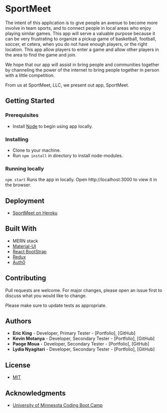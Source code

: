 # SportMeet
The intent of this application is to give people an avenue to become more involve in team sports, and to connect people in local areas who enjoy playing similar games.  This app will serve a valuable purpose because it can be very frustrating to organize a pickup game of basketball, football, soccer, et cetera, when you do not have enough players, or the right location.  This app allow players to enter a game and allow other players in the area to find the game and join.

We hope that our app will assist in bring people and communities together by channeling the power of the internet to bring people together in person with a little competition. 

From us at SportMeet, LLC, we present out app, SportMeet.

## Getting Started

### Prerequisites
* Install [Node](https://nodejs.org/en/) to begin using app locally.

### Installing
* Clone to your machine.
* Run ``` npm install ``` in directory to install node-modules.

### Running locally
``` npm start ```
Runs the app in locally.
Open http://localhost:3000 to view it in the browser.

## Deployment
* [SportMeet on Heroku](https://sheltered-beyond-48534.herokuapp.com/)

## Built With
* MERN stack
* [Material-UI](https://material-ui.com/)
* [React BootStrap](https://react-bootstrap.github.io/)
* [Redux](https://redux.js.org/)
* [Auth0](https://auth0.com/)

## Contributing
Pull requests are welcome.  For major changes, please open an issue first to discuss what you would like to change.

Please make sure to update tests as appropriate.

## Authors
* **Eric King** - Developer, Primary Tester - [Portfolio], [GitHub]
* **Kevin Motanya** - Developer, Secondary Tester - [Portfolio], [GitHub]
* **Paoge Moua** - Developer, Secondary Tester - [Portfolio], [GitHub]
* **Lydia Nyagitari** - Developer, Secondary Tester - [Portfolio], [GitHub]

## License
* [MIT](https://choosealicense.com/licenses/mit/)

## Acknowledgments
* [University of Minnesota Coding Boot Camp](https://bootcamp.umn.edu/)

